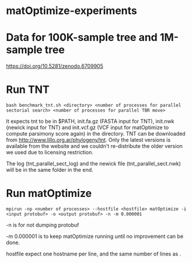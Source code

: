 # matOptimize-experiments
# Data for 100K-sample tree and 1M-sample tree
  https://doi.org/10.5281/zenodo.6709905

# Run TNT
```
bash benchmark_tnt.sh <directory> <number of processes for parallel sectorial search> <number of processes for parallel TBR move>
```
It expects tnt to be in $PATH, init.fa.gz (FASTA input for TNT), init.nwk (newick input for TNT) and init.vcf.gz (VCF input for matOptimize to compute parsimony score again) in the directory. TNT can be downloaded from http://www.lillo.org.ar/phylogeny/tnt. Only the latest versions is available from the website and we couldn't re-distribute the older version we used due to licensing restriction.

The log (tnt_parallel_sect_log) and the newick file (tnt_parallel_sect.nwk) will be in the same folder in the end.

# Run matOptimize
```
mpirun -np <number of processes> --hostfile <hostfile> matOptimize -i <input protobuf> -o <output protobuf> -n -m 0.000001
```
-n is for not dumping protobuf

-m 0.000001 is to keep matOptimize running until no improvement can be done.

hostfile expect one hostname per line, and the same number of lines as <number of processes>.
